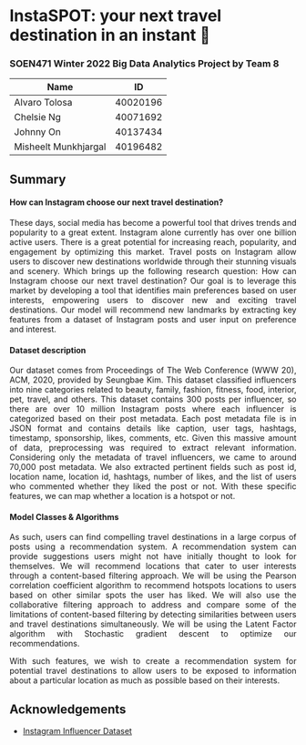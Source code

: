 # InstaSPOT: **your next travel destination in an instant** :round_pushpin: #
### SOEN471 Winter 2022 Big Data Analytics Project by Team 8 ###

Name  | ID
------------- | -------------
Alvaro Tolosa  | 40020196
Chelsie Ng  | 40071692
Johnny On | 40137434
Misheelt Munkhjargal | 40196482

## Summary

<div align="justify">

  <h4> How can Instagram choose our next travel destination? </h4>
    <p> These days, social media has become a powerful tool that drives trends and popularity to a great extent. Instagram alone
    currently has over one billion active users. There is a great potential for increasing reach, popularity, and engagement
    by optimizing this market. Travel posts on Instagram allow users to discover new destinations worldwide through their
    stunning visuals and scenery. Which brings up the following research question: How can Instagram choose our next travel 
    destination? Our goal is to leverage this market by developing a tool that identifies main preferences
    based on user interests, empowering users to discover new and exciting travel destinations. Our model will recommend new
    landmarks by extracting key features from a dataset of Instagram posts and user input on preference and interest. </p>

  <h4> Dataset description </h4>
    <p> Our dataset comes from Proceedings of The Web Conference (WWW 20), ACM, 2020, provided by Seungbae Kim. This dataset
    classified influencers into nine categories related to beauty, family, fashion, fitness, food, interior, pet, travel,
    and others. This dataset contains 300 posts per influencer, so there are over 10 million Instagram posts where each
    influencer is categorized based on their post metadata. Each post metadata file is in JSON format and contains details
    like caption, user tags, hashtags, timestamp, sponsorship, likes, comments, etc. Given this massive amount of data,
    preprocessing was required to extract relevant information. Considering only the metadata of travel influencers, we came
    to around 70,000 post metadata. We also extracted pertinent fields such as post id, location name, location id,
    hashtags, number of likes, and the list of users who commented whether they liked the post or not. With these specific
    features, we can map whether a location is a hotspot or not. </p>

  <h4> Model Classes & Algorithms </h4>
    <p> As such, users can find compelling travel destinations in a large corpus of posts using a recommendation system. A
    recommendation system can provide suggestions users might not have initially thought to look for themselves. We will
    recommend locations that cater to user interests through a content-based filtering approach. We will be using the
    Pearson correlation coefficient algorithm to recommend hotspots locations to users based on other similar spots the user
    has liked. We will also use the collaborative filtering approach to address and compare some of the limitations of
    content-based filtering by detecting similarities between users and travel destinations simultaneously. We will be using
    the Latent Factor algorithm with Stochastic gradient descent to optimize our recommendations. </p>

  <p> With such features, we wish to create a recommendation system for potential travel destinations to allow users to be
  exposed to information about a particular location as much as possible based on their interests. </p>
</div>
  
## Acknowledgements

- [Instagram Influencer Dataset](https://sites.google.com/site/sbkimcv/dataset)
